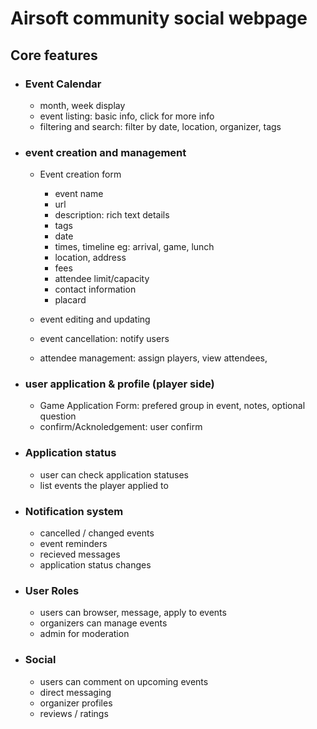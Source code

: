 

# Airsoft community social webpage


## Core features
- ### Event Calendar
  - month, week display
  - event listing: basic info, click for more info
  - filtering and search: filter by date, location, organizer, tags

- ### event creation and management
    - Event creation form
      - event name
      - url
      - description: rich text details
      - tags
      - date
      - times, timeline eg: arrival, game, lunch
      - location, address
      - fees
      - attendee limit/capacity
      - contact information
      - placard

    - event editing and updating
    - event cancellation: notify users
    - attendee management: assign players, view attendees, 

- ### user application & profile (player side)
    - Game Application Form: prefered group in event, notes, optional question
    - confirm/Acknoledgement: user confirm

- ### Application status
    - user can check application statuses
    - list events the player applied to

- ### Notification system
    - cancelled / changed events
    - event reminders
    - recieved messages
    - application status changes
- ### User Roles
    - users can browser, message, apply to events
    - organizers can manage events
    - admin for moderation

- ### Social 
    - users can comment on upcoming events
    - direct messaging
    - organizer profiles
    - reviews / ratings
